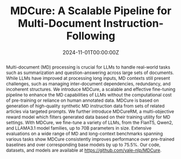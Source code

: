 ---
title: "MDCure: A Scalable Pipeline for Multi-Document Instruction-Following"
authors:
- admin
- Bowen Shi
- Avi Caciularu
- Idan Szpektor
- Arman Cohan
date: "2024-11-01T00:00:00Z"
doi: ""

# Schedule page publish date (NOT publication's date).
publishDate: "2024-11-01T00:00:00Z"

# Publication type.
# Legend: 0 = Uncategorized; 1 = Conference paper; 2 = Journal article;
# 3 = Preprint / Working Paper; 4 = Report; 5 = Book; 6 = Book section;
# 7 = Thesis; 8 = Patent
publication_types: ["3"]

# Publication name and optional abbreviated publication name.
publication: "*Submitted to ARR December 2024*"
publication_short: "*Submitted to ARR December 2024*"

abstract: "Multi-document (MD) processing is crucial for LLMs to handle real-world tasks such as summarization and question-answering across large sets of documents. While LLMs have improved at processing long inputs, MD contexts still present challenges, such as managing inter-document dependencies, redundancy, and incoherent structures. We introduce MDCure, a scalable and effective fine-tuning pipeline to enhance the MD capabilities of LLMs without the computational cost of pre-training or reliance on human annotated data. MDCure is based on generation of high-quality synthetic MD instruction data from sets of related articles via targeted prompts. We further introduce MDCureRM, a multi-objective reward model which filters generated data based on their training utility for MD settings. With MDCure, we fine-tune a variety of LLMs, from the FlanT5, Qwen2, and LLAMA3.1 model families, up to 70B parameters in size. Extensive evaluations on a wide range of MD and long-context benchmarks spanning various tasks show MDCure consistently improves performance over pre-trained baselines and over corresponding base models by up to 75.5%. Our code, datasets, and models are available at https://github.com/yale-nlp/MDCure."

# Summary. An optional shortened abstract.
summary: 'Multi-document (MD) processing is crucial for LLMs to handle real-world tasks across large sets of documents. This paper introduces MDCure, an effective and scalable procedure for generating high-quality multi-document instruction tuning data to improve MD capabilities of any base LLM.'

#tags:
#- LLMs
#- NLP
featured: false

# Optional external URL for project (replaces project detail page).
external_link: 'https://arxiv.org/abs/2410.23463'

links:
- name: HF Repo
  url: https://huggingface.co/collections/yale-nlp/mdcure-6724914875e87f41e5445395
url_pdf: 'https://arxiv.org/pdf/2410.23463'
url_code: 'https://github.com/yale-nlp/MDCure'
url_dataset: ''
url_poster: ''
url_project: ''
url_slides: ''
url_source: ''
url_video: ''

# Featured image
# To use, add an image named `featured.jpg/png` to your page's folder. 
image:
  caption: ''
  focal_point: ""
  preview_only: false

# Associated Projects (optional).
#   Associate this publication with one or more of your projects.
#   Simply enter your project's folder or file name without extension.
#   E.g. `internal-project` references `content/project/internal-project/index.md`.
#   Otherwise, set `projects: []`.
#projects:
#- internal-project

# Slides (optional).
#   Associate this publication with Markdown slides.
#   Simply enter your slide deck's filename without extension.
#   E.g. `slides: "example"` references `content/slides/example/index.md`.
#   Otherwise, set `slides: ""`.
slides: ""
---